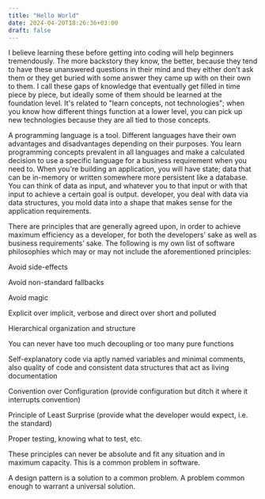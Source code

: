 ```yaml
---
title: "Hello World"
date: 2024-04-20T18:26:36+03:00
draft: false
---
```


I believe learning these before getting into coding will help beginners tremendously. The more backstory they know, the better, because they tend to have these unanswered questions in their mind and they either don't ask them or they get buried with some answer they came up with on their own to them. I call these gaps of knowledge that eventually get filled in time piece by piece, but ideally some of them should be learned at the foundation level. It's related to "learn concepts, not technologies"; when you know how different things function at a lower level, you can pick up new technologies because they are all tied to those concepts.

A programming language is a tool. Different languages have their own advantages and disadvantages depending on their purposes. You learn programming concepts prevalent in all languages and make a calculated decision to use a specific language for a business requirement when you need to. When you're building an application, you will have state; data that can be in-memory or written somewhere more persistent like a database. You can think of data as input, and whatever you to that input or with that input to achieve a certain goal is output. developer, you deal with data via data structures, you mold data into a shape that makes sense for the application requirements.

There are principles that are generally agreed upon, in order to achieve maximum efficiency as a developer, for both the developers’ sake as well as business requirements’ sake. The following is my own list of software philosophies which may or may not include the aforementioned principles:

Avoid side-effects

Avoid non-standard fallbacks

Avoid magic

Explicit over implicit, verbose and direct over short and polluted

Hierarchical organization and structure

You can never have too much decoupling or too many pure functions

Self-explanatory code via aptly named variables and minimal comments, also quality of code and consistent data structures that act as living documentation

Convention over Configuration (provide configuration but ditch it where it interrupts convention)

Principle of Least Surprise (provide what the developer would expect, i.e. the standard)

Proper testing, knowing what to test, etc.

These principles can never be absolute and fit any situation and in maximum capacity. This is a common problem in software.

A design pattern is a solution to a common problem. A problem common enough to warrant a universal solution.
